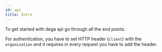 ```yaml
---
id: api
title: Intro
---
```

To get started with dega api go through all the end points.

For authentication, you have to set HTTP header (`client`) with the `organization` and it requires
in every request you have to add the header.
